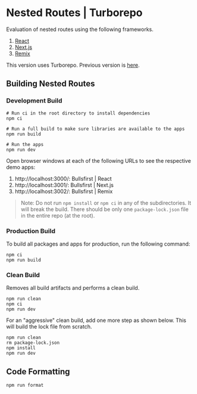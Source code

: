 # Nested Routes | Turborepo

Evaluation of nested routes using the following frameworks.

1. [React](https://reactjs.org/)
2. [Next.js](https://nextjs.org/)
3. [Remix](https://remix.run/)

This version uses Turborepo. Previous version is
[here](https://github.com/nareshbhatia/nested-routes).

## Building Nested Routes

### Development Build

```shell
# Run ci in the root directory to install dependencies
npm ci

# Run a full build to make sure libraries are available to the apps
npm run build

# Run the apps
npm run dev
```

Open browser windows at each of the following URLs to see the respective demo
apps:

1. http://localhost:3000/: Bullsfirst | React
2. http://localhost:3001/: Bullsfirst | Next.js
3. http://localhost:3002/: Bullsfirst | Remix

> Note: Do not run `npm install` or `npm ci` in any of the subdirectories. It
> will break the build. There should be only one `package-lock.json` file in the
> entire repo (at the root).

### Production Build

To build all packages and apps for production, run the following command:

```shell
npm ci
npm run build
```

### Clean Build

Removes all build artifacts and performs a clean build.

```shell
npm run clean
npm ci
npm run dev
```

For an "aggressive" clean build, add one more step as shown below. This will
build the lock file from scratch.

```shell
npm run clean
rm package-lock.json
npm install
npm run dev
```

## Code Formatting

```shell
npm run format
```

